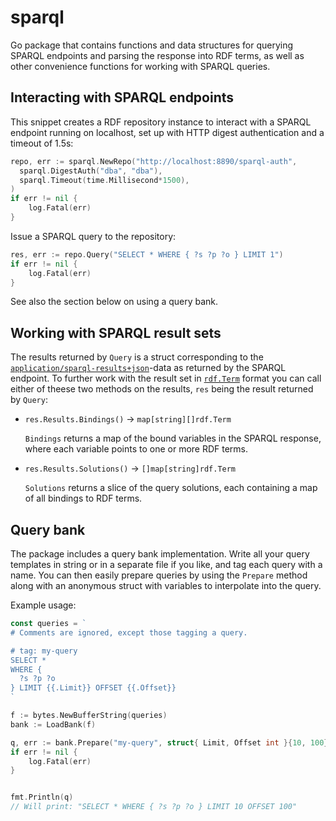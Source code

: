 # sparql

Go package that contains functions and data structures for querying SPARQL endpoints and parsing the response into RDF terms, as well as other convenience functions for working with SPARQL queries.

## Interacting with SPARQL endpoints



This snippet creates a RDF repository instance to interact with a SPARQL endpoint running on localhost, set up with HTTP digest authentication and a timeout of 1.5s:

```go
repo, err := sparql.NewRepo("http://localhost:8890/sparql-auth",
  sparql.DigestAuth("dba", "dba"),
  sparql.Timeout(time.Millisecond*1500),
)
if err != nil {
	log.Fatal(err)
}
```

Issue a SPARQL query to the repository:
```go
res, err := repo.Query("SELECT * WHERE { ?s ?p ?o } LIMIT 1")
if err != nil {
	log.Fatal(err)
}
```

See also the section below on using a query bank.

## Working with SPARQL result sets

The results returned by `Query` is a struct corresponding to the [`application/sparql-results+json`](http://www.w3.org/TR/rdf-sparql-json-res/)-data as returned by the SPARQL endpoint. To further work with the result set in [`rdf.Term`](https://github.com/knakk/rdf) format you can call either of theese two methods on the results, `res` being the result returned by `Query`:

- `res.Results.Bindings()` -> `map[string][]rdf.Term`

  `Bindings` returns a map of the bound variables in the SPARQL response, where each variable points to one or more RDF terms.

- `res.Results.Solutions()`  -> `[]map[string]rdf.Term`

  `Solutions` returns a slice of the query solutions, each containing a map of all bindings to RDF terms.

## Query bank

The package includes a query bank implementation. Write all your query templates in string or in a separate file if you like, and tag each query with a name. You can then easily prepare queries by using the `Prepare` method along with an anonymous struct with variables to interpolate into the query.

Example usage:

```go
const queries = `
# Comments are ignored, except those tagging a query.

# tag: my-query
SELECT *
WHERE {
  ?s ?p ?o
} LIMIT {{.Limit}} OFFSET {{.Offset}}
`

f := bytes.NewBufferString(queries)
bank := LoadBank(f)

q, err := bank.Prepare("my-query", struct{ Limit, Offset int }{10, 100})
if err != nil {
	log.Fatal(err)
}


fmt.Println(q)
// Will print: "SELECT * WHERE { ?s ?p ?o } LIMIT 10 OFFSET 100"

```


